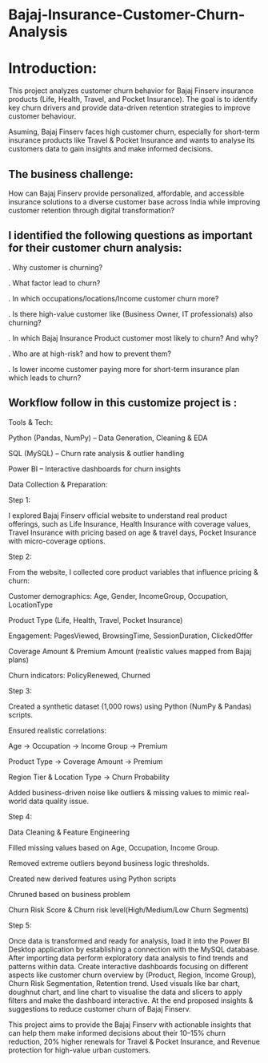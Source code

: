 # Bajaj-Insurance-Customer-Churn-Analysis

# Introduction:

This project analyzes customer churn behavior for Bajaj Finserv insurance products (Life, Health, Travel, and Pocket Insurance).
The goal is to identify key churn drivers and provide data-driven retention strategies to improve customer behaviour.

Asuming, Bajaj Finserv faces high customer churn, especially for short-term insurance products like Travel & Pocket Insurance and wants to analyse its customers data to gain insights and make informed decisions. 

## The business challenge:
How can Bajaj Finserv provide personalized, affordable, and accessible insurance solutions to a diverse customer base across India while improving customer retention through digital transformation?

##  I identified the following questions as important for their customer churn analysis:

. Why customer is churning?

. What factor lead to churn?

. In which occupations/locations/Income customer churn more?

. Is there high-value customer like (Business Owner, IT professionals) also churning?

. In which Bajaj Insurance Product customer most likely to churn? And why?

. Who are at high-risk? and how to prevent them?

. Is lower income customer paying more for short-term insurance plan which leads to churn?

## Workflow follow in this customize project is :

Tools & Tech: 

Python (Pandas, NumPy) – Data Generation, Cleaning & EDA

SQL (MySQL) – Churn rate analysis & outlier handling

Power BI – Interactive dashboards for churn insights

Data Collection & Preparation:

Step 1:

I explored Bajaj Finserv official website to understand real product offerings, such as Life Insurance, Health Insurance with coverage values, Travel Insurance with pricing based on age & travel days, Pocket Insurance with micro-coverage options.

Step 2:

From the website, I collected core product variables that influence pricing & churn:

Customer demographics: Age, Gender, IncomeGroup, Occupation, LocationType

Product Type (Life, Health, Travel, Pocket Insurance)

Engagement: PagesViewed, BrowsingTime, SessionDuration, ClickedOffer

Coverage Amount & Premium Amount (realistic values mapped from Bajaj plans)

Churn indicators: PolicyRenewed, Churned

Step 3:

Created a synthetic dataset (1,000 rows) using Python (NumPy & Pandas) scripts.

Ensured realistic correlations:

Age → Occupation → Income Group → Premium

Product Type → Coverage Amount → Premium

Region Tier & Location Type → Churn Probability

Added business-driven noise like outliers & missing values to mimic real-world data quality issue.

Step 4:

Data Cleaning & Feature Engineering

Filled missing values based on Age, Occupation, Income Group.

Removed extreme outliers beyond business logic thresholds.

Created new derived features using Python scripts

Chruned based on business problem

Churn Risk Score & Churn risk level(High/Medium/Low Churn Segments)

Step 5:

Once data is transformed and ready for analysis, load it into the Power BI Desktop application by establishing a connection with the MySQL database. After importing data perform exploratory data analysis to find trends and patterns within data. 
Create interactive dashboards focusing on different aspects like customer churn overview by (Product, Region, Income Group), Churn Risk Segmentation, Retention trend. Used visuals like bar chart, doughnut chart, and line chart to visualise the data and slicers to apply filters and make the dashboard interactive. At the end proposed insights & suggestions to reduce customer churn of Bajaj Finserv.


This project aims to provide the Bajaj Finserv with actionable insights that can help them make informed decisions about their 10–15% churn reduction, 20% higher renewals for Travel & Pocket Insurance, and Revenue protection for high-value urban customers.



